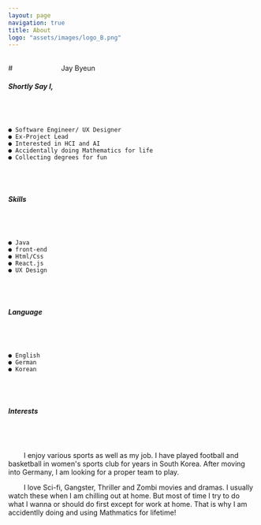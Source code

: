 ```yaml
---
layout: page
navigation: true
title: About
logo: "assets/images/logo_B.png"
---
```


<br>
# &nbsp;&nbsp;&nbsp;&nbsp;&nbsp;&nbsp;&nbsp;&nbsp;&nbsp;&nbsp;&nbsp;&nbsp;&nbsp;&nbsp;&nbsp;&nbsp;&nbsp;&nbsp;&nbsp;&nbsp;&nbsp;&nbsp;&nbsp; Jay Byeun

<br>

##### <strong>Shortly Say I,</strong>

###### <br>

```
● Software Engineer/ UX Designer
● Ex-Project Lead
● Interested in HCI and AI
● Accidentally doing Mathematics for life
● Collecting degrees for fun
```

###### <br>

##### <strong>Skills</strong>

###### <br>

```
● Java
● front-end
● Html/Css
● React.js
● UX Design
```

###### <br>

##### <strong>Language</strong>

###### <br>

```
● English
● German
● Korean
```

###### <br>

##### <strong>Interests</strong>

###### <br>

&nbsp;&nbsp;&nbsp;&nbsp;&nbsp;&nbsp;&nbsp;&nbsp;I enjoy various sports as well as my job. I have played football and basketball in women's sports club for years in South Korea. After moving into Germany, I am looking for a proper team to play.

&nbsp;&nbsp;&nbsp;&nbsp;&nbsp;&nbsp;&nbsp;&nbsp;I love Sci-fi, Gangster, Thriller and Zombi movies and dramas. I usually watch these when I am chilling out at home. But most of time I try to do what I wanna or should do first except for work at home. That is why I am accidentlly doing and using Mathmatics for lifetime!
